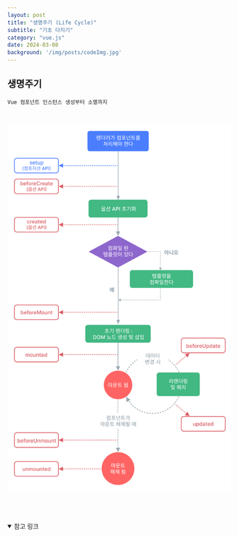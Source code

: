 ```yaml
---
layout: post
title: "생명주기 (Life Cycle)"
subtitle: "기초 다지기"
category: "vue.js"
date: 2024-03-08
background: '/img/posts/codeImg.jpg'
---
```



## 생명주기

`Vue 컴포넌트 인스턴스 생성부터 소멸까지`

<br>

![alt text](/img/posts/lifecycle.png)


<br>
<br>
<br>

<details open="open">
<summary>참고 링크</summary>
<div markdown="1">
<https://v3-docs.vuejs-korea.org/>
<div>
